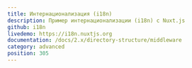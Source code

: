 ```yaml
---
title: Интернационализация (i18n)
description: Пример интернационализации (i18n) с Nuxt.js
github: i18n
livedemo: https://i18n.nuxtjs.org
documentation: /docs/2.x/directory-structure/middleware
category: advanced
position: 305
---
```

